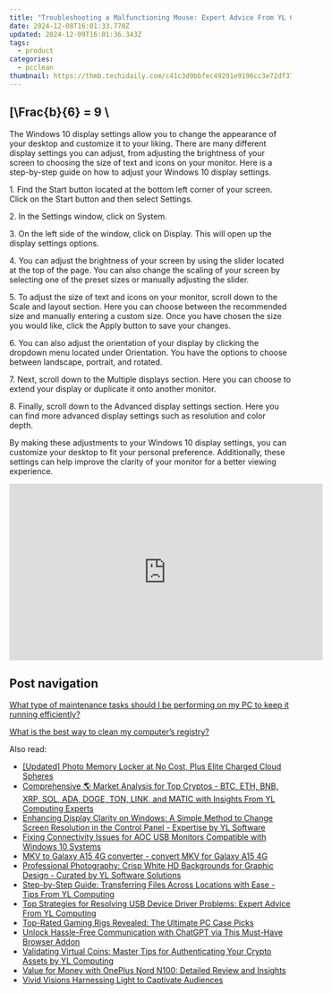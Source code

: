 ```yaml
---
title: "Troubleshooting a Malfunctioning Mouse: Expert Advice From YL Computing"
date: 2024-12-08T16:01:33.770Z
updated: 2024-12-09T16:01:36.343Z
tags:
  - product
categories:
  - pcclean
thumbnail: https://thmb.techidaily.com/c41c3d9bbfec49291e9196cc3e72df37d6e282bd9d98e3aaf4362ec3bb162d5f.jpg
---
```


## \[\Frac{b}{6} = 9 \

The Windows 10 display settings allow you to change the appearance of your desktop and customize it to your liking. There are many different display settings you can adjust, from adjusting the brightness of your screen to choosing the size of text and icons on your monitor. Here is a step-by-step guide on how to adjust your Windows 10 display settings. 

1\. Find the Start button located at the bottom left corner of your screen. Click on the Start button and then select Settings.

2\. In the Settings window, click on System.

3\. On the left side of the window, click on Display. This will open up the display settings options. 

4\. You can adjust the brightness of your screen by using the slider located at the top of the page. You can also change the scaling of your screen by selecting one of the preset sizes or manually adjusting the slider.

5\. To adjust the size of text and icons on your monitor, scroll down to the Scale and layout section. Here you can choose between the recommended size and manually entering a custom size. Once you have chosen the size you would like, click the Apply button to save your changes.

6\. You can also adjust the orientation of your display by clicking the dropdown menu located under Orientation. You have the options to choose between landscape, portrait, and rotated.

7\. Next, scroll down to the Multiple displays section. Here you can choose to extend your display or duplicate it onto another monitor.

8\. Finally, scroll down to the Advanced display settings section. Here you can find more advanced display settings such as resolution and color depth. 

By making these adjustments to your Windows 10 display settings, you can customize your desktop to fit your personal preference. Additionally, these settings can help improve the clarity of your monitor for a better viewing experience.

<!-- affiliate ads begin -->
<iframe width="560" height="315" src="https://www.youtube.com/embed/OFDHJnZLwTA?si=WThcb2h76AnZDzcQ" title="YouTube video player" frameborder="0" allow="accelerometer; autoplay; clipboard-write; encrypted-media; gyroscope; picture-in-picture; web-share" referrerpolicy="strict-origin-when-cross-origin" allowfullscreen></iframe>
<!-- affiliate ads end -->

## Post navigation

[What type of maintenance tasks should I be performing on my PC to keep it running efficiently?](https://tools.techidaily.com/pcclean/products/)

[What is the best way to clean my computer’s registry?](https://tools.techidaily.com/pcclean/products/)

<ins class="adsbygoogle"
     style="display:block"
     data-ad-format="autorelaxed"
     data-ad-client="ca-pub-7571918770474297"
     data-ad-slot="1223367746"></ins>

<ins class="adsbygoogle"
     style="display:block"
     data-ad-client="ca-pub-7571918770474297"
     data-ad-slot="8358498916"
     data-ad-format="auto"
     data-full-width-responsive="true"></ins>

<span class="atpl-alsoreadstyle">Also read:</span>
<div><ul>
<li><a href="https://extra-skills.techidaily.com/updated-photo-memory-locker-at-no-cost-plus-elite-charged-cloud-spheres/"><u>[Updated] Photo Memory Locker at No Cost, Plus Elite Charged Cloud Spheres</u></a></li>
<li><a href="https://discover-awesome.techidaily.com/comprehensive-market-analysis-for-top-cryptos-btc-eth-bnb-xrp-sol-ada-doge-ton-link-and-matic-with-insights-from-yl-computing-experts/"><u>Comprehensive 🌎 Market Analysis for Top Cryptos - BTC, ETH, BNB, XRP, SOL, ADA, DOGE, TON, LINK, and MATIC with Insights From YL Computing Experts</u></a></li>
<li><a href="https://discover-awesome.techidaily.com/enhancing-display-clarity-on-windows-a-simple-method-to-change-screen-resolution-in-the-control-panel-expertise-by-yl-software/"><u>Enhancing Display Clarity on Windows: A Simple Method to Change Screen Resolution in the Control Panel - Expertise by YL Software</u></a></li>
<li><a href="https://win-howtos.techidaily.com/fixing-connectivity-issues-for-aoc-usb-monitors-compatible-with-windows-10-systems/"><u>Fixing Connectivity Issues for AOC USB Monitors Compatible with Windows 10 Systems</u></a></li>
<li><a href="https://review-topics.techidaily.com/mkv-to-galaxy-a15-4g-converter-convert-mkv-for-galaxy-a15-4g-by-aiseesoft-video-converter-play-mkv-on-android/"><u>MKV to Galaxy A15 4G converter - convert MKV for Galaxy A15 4G</u></a></li>
<li><a href="https://discover-awesome.techidaily.com/professional-photography-crisp-white-hd-backgrounds-for-graphic-design-curated-by-yl-software-solutions/"><u>Professional Photography: Crisp White HD Backgrounds for Graphic Design - Curated by YL Software Solutions</u></a></li>
<li><a href="https://discover-awesome.techidaily.com/step-by-step-guide-transferring-files-across-locations-with-ease-tips-from-yl-computing/"><u>Step-by-Step Guide: Transferring Files Across Locations with Ease - Tips From YL Computing</u></a></li>
<li><a href="https://discover-awesome.techidaily.com/top-strategies-for-resolving-usb-device-driver-problems-expert-advice-from-yl-computing/"><u>Top Strategies for Resolving USB Device Driver Problems: Expert Advice From YL Computing</u></a></li>
<li><a href="https://buynow-tips.techidaily.com/top-rated-gaming-rigs-revealed-the-ultimate-pc-case-picks/"><u>Top-Rated Gaming Rigs Revealed: The Ultimate PC Case Picks</u></a></li>
<li><a href="https://tech-hub.techidaily.com/unlock-hassle-free-communication-with-chatgpt-via-this-must-have-browser-addon/"><u>Unlock Hassle-Free Communication with ChatGPT via This Must-Have Browser Addon</u></a></li>
<li><a href="https://discover-awesome.techidaily.com/validating-virtual-coins-master-tips-for-authenticating-your-crypto-assets-by-yl-computing/"><u>Validating Virtual Coins: Master Tips for Authenticating Your Crypto Assets by YL Computing</u></a></li>
<li><a href="https://buynow-info.techidaily.com/value-for-money-with-oneplus-nord-n100-detailed-review-and-insights/"><u>Value for Money with OnePlus Nord N100: Detailed Review and Insights</u></a></li>
<li><a href="https://extra-hints.techidaily.com/vivid-visions-harnessing-light-to-captivate-audiences/"><u>Vivid Visions Harnessing Light to Captivate Audiences</u></a></li>
</ul></div>

